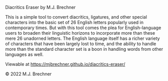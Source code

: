 Diacritics Eraser
by M.J. Brechner

This is a simple tool to convert diacritics, ligatures, and other special characters into the basic set of 26 English letters popularly used in contemporary times. But with this tool comes the plea for English-language users to broaden their linguistic horizons to incorporate more than these mere 26 unadorned letters. The English language itself has a richer variety of characters that have been largely lost to time, and the ability to handle more than the standard character set is a boon in handling words from other languages as well.

Viewable at https://mjbrechner.github.io/diacritics-eraser/

© 2022 M.J. Brechner